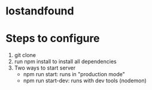 # lostandfound

# Steps to configure

1. git clone
2. run npm install to install all dependencies
3. Two ways to start server
    * npm run start: runs in "production mode"
    * npm run start-dev: runs with dev tools (nodemon)